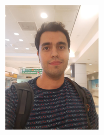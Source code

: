 <!DOCTYPE html>
<html>
   <head>
      <link rel="stylesheet" href="assets/css/style.scss">
   </head>
   <body>
      <img src="Homepage_photo.jpg" alt="my photo" class="cover-photo" width="300px">
   </body>
</html>
